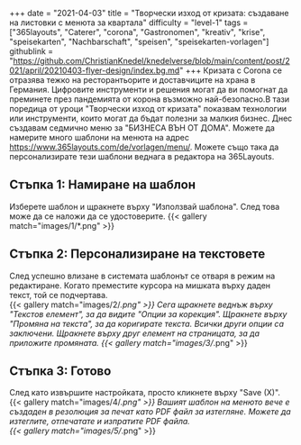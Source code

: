 +++
date = "2021-04-03"
title = "Творчески изход от кризата: създаване на листовки с менюта за квартала"
difficulty = "level-1"
tags = ["365layouts", "Caterer", "corona", "Gastronomen", "kreativ", "krise", "speisekarten", "Nachbarschaft", "speisen", "speisekarten-vorlagen"]
githublink = "https://github.com/ChristianKnedel/knedelverse/blob/main/content/post/2021/april/20210403-flyer-design/index.bg.md"
+++
Кризата с Corona се отразява тежко на ресторантьорите и доставчиците на храна в Германия. Цифровите инструменти и решения могат да ви помогнат да преминете през пандемията от корона възможно най-безопасно.В тази поредица от уроци "Творчески изход от кризата" показвам технологии или инструменти, които могат да бъдат полезни за малкия бизнес. Днес създавам седмично меню за "БИЗНЕСА ВЪН ОТ ДОМА". Можете да намерите много шаблони на менюта на адрес https://www.365layouts.com/de/vorlagen/menu/. Можете също така да персонализирате тези шаблони веднага в редактора на 365Layouts.
## Стъпка 1: Намиране на шаблон
Изберете шаблон и щракнете върху "Използвай шаблона". След това може да се наложи да се удостоверите.
{{< gallery match="images/1/*.png" >}}

## Стъпка 2: Персонализиране на текстовете
След успешно влизане в системата шаблонът се отваря в режим на редактиране.  Когато преместите курсора на мишката върху даден текст, той се подчертава.  
{{< gallery match="images/2/*.png" >}}
Сега щракнете веднъж върху "Текстов елемент", за да видите "Опции за корекция". Щракнете върху "Промяна на текста", за да коригирате текста. Всички други опции са заключени. Щракнете върху друг елемент на страницата, за да приложите промяната.
{{< gallery match="images/3/*.png" >}}

## Стъпка 3: Готово
След като извършите настройката, просто кликнете върху "Save (X)".
{{< gallery match="images/4/*.png" >}}
Вашият шаблон на менюто вече е създаден в резолюция за печат като PDF файл за изтегляне.  Можете да изтеглите, отпечатате и изпратите PDF файла.   
{{< gallery match="images/5/*.png" >}}
